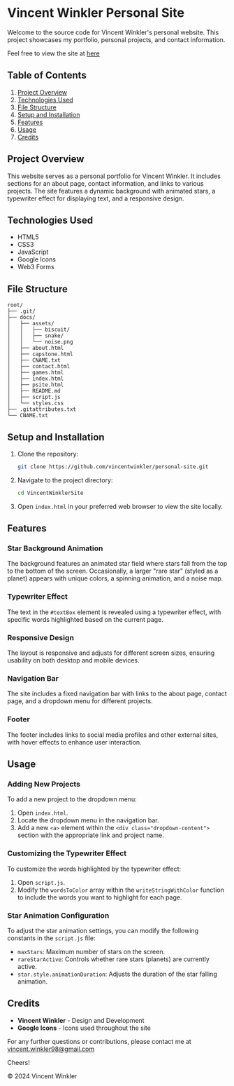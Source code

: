 # Vincent Winkler Personal Site

Welcome to the source code for Vincent Winkler's personal website. This project showcases my portfolio, personal projects, and contact information.

Feel free to view the site at [here](https://dripy.lol)

## Table of Contents

1. [Project Overview](#project-overview)
2. [Technologies Used](#technologies-used)
3. [File Structure](#file-structure)
4. [Setup and Installation](#setup-and-installation)
5. [Features](#features)
6. [Usage](#usage)
7. [Credits](#credits)

## Project Overview

This website serves as a personal portfolio for Vincent Winkler. It includes sections for an about page, contact information, and links to various projects. The site features a dynamic background with animated stars, a typewriter effect for displaying text, and a responsive design.

## Technologies Used

- HTML5
- CSS3
- JavaScript
- Google Icons
- Web3 Forms

## File Structure

`root/`<br>
`├── .git/`<br>
`├── docs/`<br>
`│   ├── assets/`<br>
`│   │   ├── biscuit/`<br>
`│   │   ├── snake/`<br>
`│   │   └── noise.png`<br>
`│   ├── about.html`<br>
`│   ├── capstone.html`<br>
`│   ├── CNAME.txt`<br>
`│   ├── contact.html`<br>
`│   ├── games.html`<br>
`│   ├── index.html`<br>
`│   ├── psite.html`<br>
`│   ├── README.md`<br>
`│   ├── script.js`<br>
`│   └── styles.css`<br>
`├── .gitattributes.txt`<br>
`└── CNAME.txt`<br>

## Setup and Installation

1. Clone the repository:
   ```bash
   git clone https://github.com/vincentwinkler/personal-site.git
   ```
2. Navigate to the project directory:
   ```bash
   cd VincentWinklerSite
   ```
3. Open `index.html` in your preferred web browser to view the site locally.

## Features

### Star Background Animation

The background features an animated star field where stars fall from the top to the bottom of the screen. Occasionally, a larger "rare star" (styled as a planet) appears with unique colors, a spinning animation, and a noise map.

### Typewriter Effect

The text in the `#textBox` element is revealed using a typewriter effect, with specific words highlighted based on the current page.

### Responsive Design

The layout is responsive and adjusts for different screen sizes, ensuring usability on both desktop and mobile devices.

### Navigation Bar

The site includes a fixed navigation bar with links to the about page, contact page, and a dropdown menu for different projects.

### Footer

The footer includes links to social media profiles and other external sites, with hover effects to enhance user interaction.

## Usage

### Adding New Projects

To add a new project to the dropdown menu:

1. Open `index.html`.
2. Locate the dropdown menu in the navigation bar.
3. Add a new `<a>` element within the `<div class="dropdown-content">` section with the appropriate link and project name.

### Customizing the Typewriter Effect

To customize the words highlighted by the typewriter effect:

1. Open `script.js`.
2. Modify the `wordsToColor` array within the `writeStringWithColor` function to include the words you want to highlight for each page.

### Star Animation Configuration

To adjust the star animation settings, you can modify the following constants in the `script.js` file:

- `maxStars`: Maximum number of stars on the screen.
- `rareStarActive`: Controls whether rare stars (planets) are currently active.
- `star.style.animationDuration`: Adjusts the duration of the star falling animation.

## Credits

- **Vincent Winkler** - Design and Development
- **Google Icons** - Icons used throughout the site

For any further questions or contributions, please contact me at vincent.winkler98@gmail.com

Cheers!

&copy; 2024 Vincent Winkler
